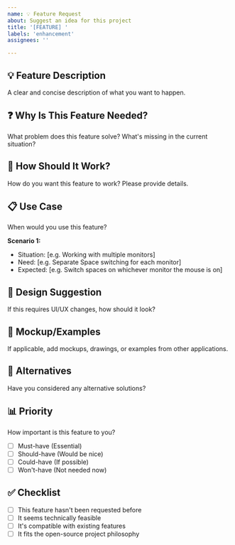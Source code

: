 ```yaml
---
name: 💡 Feature Request
about: Suggest an idea for this project
title: '[FEATURE] '
labels: 'enhancement'
assignees: ''

---
```


## 💡 Feature Description
A clear and concise description of what you want to happen.

## ❓ Why Is This Feature Needed?
What problem does this feature solve? What's missing in the current situation?

## 🔧 How Should It Work?
How do you want this feature to work? Please provide details.

## 📋 Use Case
When would you use this feature?

**Scenario 1:**
- Situation: [e.g. Working with multiple monitors]
- Need: [e.g. Separate Space switching for each monitor]
- Expected: [e.g. Switch spaces on whichever monitor the mouse is on]

## 🎨 Design Suggestion
If this requires UI/UX changes, how should it look?

## 📸 Mockup/Examples
If applicable, add mockups, drawings, or examples from other applications.

## 🔄 Alternatives
Have you considered any alternative solutions?

## 📊 Priority
How important is this feature to you?
- [ ] Must-have (Essential)
- [ ] Should-have (Would be nice)
- [ ] Could-have (If possible)
- [ ] Won't-have (Not needed now)

## ✅ Checklist
- [ ] This feature hasn't been requested before
- [ ] It seems technically feasible
- [ ] It's compatible with existing features
- [ ] It fits the open-source project philosophy